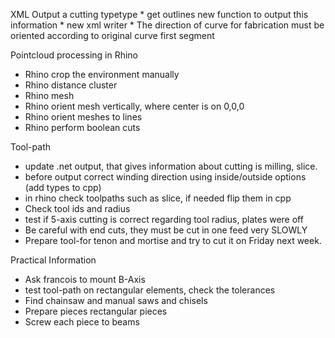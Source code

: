 XML Output a cutting typetype
    * get outlines new function to output this information
    * new xml writer 
    * The direction of curve for fabrication must be oriented according to original curve first segment


Pointcloud processing in Rhino
* Rhino crop the environment manually
* Rhino distance cluster
* Rhino mesh
* Rhino orient mesh vertically, where center is on 0,0,0
* Rhino orient meshes to lines 
* Rhino perform boolean cuts

Tool-path
* update .net output, that gives information about cutting is milling, slice.
* before output correct winding direction using inside/outside options (add types to cpp)
* in rhino check toolpaths such as slice, if needed flip them in cpp
* Check tool ids and radius
* test if 5-axis cutting is correct regarding tool radius, plates were off
* Be careful with end cuts, they must be cut in one feed very SLOWLY
* Prepare tool-for tenon and mortise and try to cut it on Friday next week.

Practical Information
* Ask francois to mount B-Axis
* test tool-path on rectangular elements, check the tolerances
* Find chainsaw and manual saws and chisels
* Prepare pieces rectangular pieces
* Screw each piece to beams
